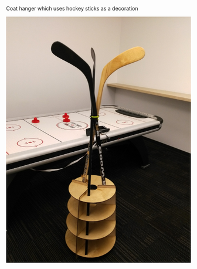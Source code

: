 Coat hanger which uses hockey sticks as a decoration

![Hockey sticks coat hanger](https://github.com/evgenyvinnik/laser-cut-designs/blob/master/hockey_hanger/hockey_hanger.jpg)